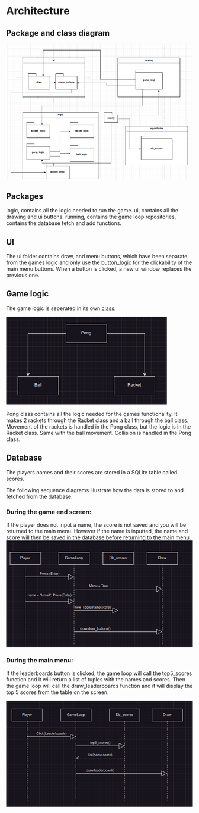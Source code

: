 # Architecture

## Package and class diagram

![package_and_class](https://github.com/IsmailTadji/ot-harjoitustyo/blob/master/Pong/documentation/pictures/classes_packaging.png)

## Packages
logic, contains all the logic needed to run the game.
ui, contains all the drawing and ui buttons.
running, contains the game loop
repositories, contains the database fetch and add functions.

## UI

The ui folder contains draw, and menu buttons, which have been separate from the games logic and only use the [button_logic](https://github.com/IsmailTadji/ot-harjoitustyo/blob/master/Pong/src/logic/button_logic.py) for the clickability of the main menu buttons. When a button is clicked, a new ui window replaces the previous one. 

## Game logic

The game logic is seperated in its own [class](https://github.com/IsmailTadji/ot-harjoitustyo/blob/master/Pong/src/logic/pong_logic.py).

![Pong_logic](https://github.com/IsmailTadji/ot-harjoitustyo/blob/master/Pong/documentation/pictures/Pong_logic.png)

Pong class contains all the logic needed for the games functionality. It makes 2 rackets through the [Racket](https://github.com/IsmailTadji/ot-harjoitustyo/blob/master/Pong/src/logic/racket_logic.py) class and a [ball](https://github.com/IsmailTadji/ot-harjoitustyo/blob/master/Pong/src/logic/ball_logic.py) through the ball class. Movement of the rackets is handled in the Pong class, but the logic is in the Racket class. Same with the ball movement. Collision is handled in the Pong class.

## Database

The players names and their scores are stored in a SQLite table called scores.

The following sequence diagrams illustrate how the data is stored to and fetched from the database.

### During the game end screen:


If the player does not input a name, the score is not saved and you will be returned to the main menu. However if the name is inputted, the name and score will then be saved in the database before returning to the main menu.
![New_score](https://github.com/IsmailTadji/ot-harjoitustyo/blob/master/Pong/documentation/pictures/new_score.png)


### During the main menu:


If the leaderboards button is clicked, the game loop will call the top5_scores function and it will return a list of tuples with the names and scores. Then the game loop will call the draw_leaderboards function and it will display the top 5 scores from the table on the screen.

![Top5_scores](https://github.com/IsmailTadji/ot-harjoitustyo/blob/master/Pong/documentation/pictures/top5_scores.png)


